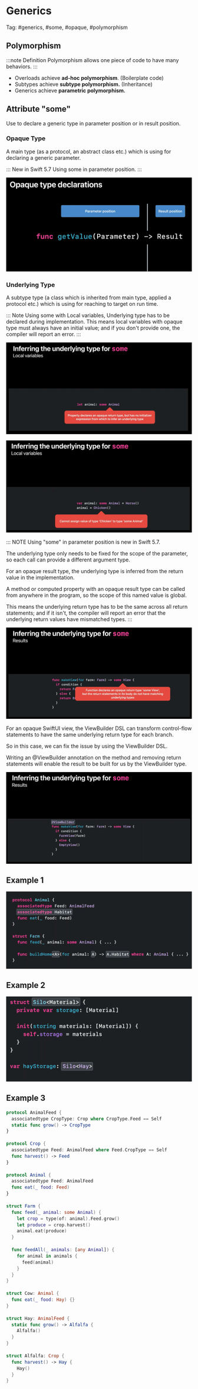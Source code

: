 # Generics

Tag: #generics, #some, #opaque, #polymorphism

## Polymorphism

:::note Definition
Polymorphism allows one piece of code to have many behaviors.
:::

- Overloads achieve **ad-hoc polymorphism**. (Boilerplate code)
- Subtypes achieve **subtype polymorphism.** (Inheritance)
- Generics achieve **parametric polymorphism.**


## Attribute "some"

Use to declare a generic type in parameter position or in result position.


### Opaque Type

A main type (as a protocol, an abstract class etc.) which is using for declaring a generic parameter.

::: New in Swift 5.7
Using some in parameter position.
:::

![](images/Pasted%20image%2020220627152354.png)

### Underlying Type

A subtype type (a class which is inherited from main type, applied a protocol etc.) which is using for reaching to target on run time.

::: Note
Using some with Local variables, Underlying type has to be declared during implementation. This means local variables with opaque type must always have an initial value; and if you don't provide one, the compiler will report an error.
:::

![](images/Pasted%20image%2020220627153807.png)

![](images/Pasted%20image%2020220627153429.png)

::: NOTE
Using "some" in parameter position is new in Swift 5.7.

The underlying type only needs to be fixed for the scope of the parameter, so each call can provide a different argument type.

For an opaque result type, the underlying type is inferred from the return value in the implementation.

A method or computed property with an opaque result type can be called from anywhere in the program, so the scope of this named value is global.

This means the underlying return type has to be the same across all return statements; and if it isn't, the compiler will report an error that the underlying return values have mismatched types.
:::

![](images/Pasted%20image%2020220627154210.png)

For an opaque SwiftUI view, the ViewBuilder DSL can transform control-flow statements to have the same underlying return type for each branch.

So in this case, we can fix the issue by using the ViewBuilder DSL.

Writing an @ViewBuilder annotation on the method and removing return statements will enable the result to be built for us by the ViewBuilder type.

![](images/Pasted%20image%2020220627154308.png)

## Example 1

![](images/Pasted%20image%2020220627155305.png)

## Example 2

![](images/Pasted%20image%2020220627155409.png)

## Example 3

```swift
protocol AnimalFeed {
  associatedtype CropType: Crop where CropType.Feed == Self
  static func grow() -> CropType
}

protocol Crop {
  associatedtype Feed: AnimalFeed where Feed.CropType == Self
  func harvest() -> Feed
}

protocol Animal {
  associatedtype Feed: AnimalFeed
  func eat(_ food: Feed)
}

struct Farm {
  func feed(_ animal: some Animal) {
    let crop = type(of: animal).Feed.grow()
    let produce = crop.harvest()
    animal.eat(produce)
  }

  func feedAll(_ animals: [any Animal]) {
    for animal in animals {
      feed(animal)
    }
  }
}

struct Cow: Animal {
  func eat(_ food: Hay) {}
}

struct Hay: AnimalFeed {
  static func grow() -> Alfalfa {
    Alfalfa()
  }
}

struct Alfalfa: Crop {
  func harvest() -> Hay {
    Hay()
  }
}
```